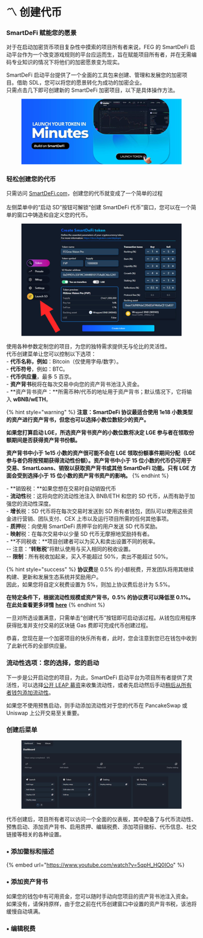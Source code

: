 # 〽️ 创建代币

### SmartDeFi 赋能您的愿景

对于在启动加密货币项目复杂性中摸索的项目所有者来说，FEG 的 SmartDeFi 启动平台作为一个改变游戏规则的平台应运而生，旨在赋能项目所有者，并在无需编码专业知识的情况下将他们的加密愿景变为现实。

SmartDeFi 启动平台提供了一个全面的工具包来创建、管理和发展您的加密项目。借助 SDL，您可以将您的愿景转化为成功的加密企业。\
只需点击几下即可创建新的 SmartDeFi 加密项目，以下是具体操作方法。

<figure><img src="../../.gitbook/assets/Screenshot_32.png" alt=""><figcaption></figcaption></figure>

### 轻松创建您的代币

只需访问 [SmartDeFi.com](https://smartdefi.com)，创建您的代币就变成了一个简单的过程\
\
左侧菜单中的“启动 SD”按钮可解锁“创建 SmartDeFi 代币”窗口，您可以在一个简单的窗口中铸造和自定义您的代币。&#x20;

<figure><img src="../../.gitbook/assets/create SD main.jpg" alt=""><figcaption></figcaption></figure>

使用各种参数定制您的项目，为您的独特需求提供无与伦比的灵活性。\
代币创建菜单让您可以控制以下选项：\
\- **代币名称，例如**：Bitcoin（仅使用字母/数字）。\
\- **代币符号**，例如：BTC。\
\- **代币供应量**，最多 5 百京。\
\- **资产背书**税将在每次交易中向您的资产背书池注入资金。\
\- **资产背书资产：**所需币种/代币的地址用于资产背书；默认情况下，它将输入 **wBNB/wETH**。

{% hint style="warning" %}
**注意：SmartDeFi 协议最适合使用 1e18 小数类型的资产进行资产背书，但您也可以选择小数位数较少的资产。**&#x20;

**如果您打算启动 LGE，所选资产背书资产的小数位数将决定 LGE 参与者在领取份额期间是否获得资产背书份额。**&#x20;

**资产背书中小于 1e15 小数的资产很可能不会在 LGE 领取份额事件期间分配（LGE 参与者仍将按预期获得流动性份额）。资产背书中小于 15 位小数的代币仍可用于交易、SmartLoans、销毁以获取资产背书或其他 SmartDeFi 功能。只有 LGE 方面会受到选择小于 15 位小数的资产背书资产的影响。**
{% endhint %}

\- **销毁税：**如果您想在交易时自动销毁代币\
\- **流动性**税：这将向您的流动性池注入 BNB/ETH 和您的 SD 代币，从而有助于加强您的流动性深度。\
\- **增长**税：SD 代币将在每次交易时发送到 SD 所有者钱包，团队可以使用这些资金进行营销、团队支付、CEX 上市以及运行项目所需的任何其他事项。\
\- **质押**税：向使用 SmartDeFi 质押平台的用户发送 SD 代币奖励。\
\- **映射**税：在每次交易中以少量 SD 代币无摩擦地奖励持有者。\
\- **不同税收：**项目创建者可以为买入和卖出设置不同的税率。\
\-- 注意：“**转账税**”将默认使用与买入相同的税收设置。\
\-- **限制**：所有税收加起来，买入不能超过 50%，卖出不能超过 50%。

{% hint style="success" %}
**协议费**是 0.5% 的小额税费，开发团队将用其继续构建、更新和发展生态系统并奖励用户。\
因此，如果您将自定义税费设置为 5%，则加上协议费后总计为 5.5%。

**在特定条件下，根据流动性规模或资产背书，0.5% 的协议费可以降低至 0.1%。在此处查看更多详情** [**here**](../platform-fees.md)
{% endhint %}

一旦对所选设置满意，只需单击“创建代币”按钮即可启动该过程。从钱包应用程序获得批准并支付交易的区块链 Gas 费即可完成代币创建过程。

恭喜，您现在是一个加密项目的快乐所有者，此时，您会注意到您已在钱包中收到了此新代币的全部供应量。

### 流动性选项：您的选择，您的启动

下一步是公开启动您的项目，为此，SmartDeFi 启动平台为项目所有者提供了灵活性，可以选择[公开 LEAP 募资](presale-launch/lge-for-devs.md)来收集流动性，或者先启动然后手动[稍后从所有者钱包添加流动性](private-liquidity-launch.md)。

如果您不使用预售启动，则手动添加流动性对于您的代币在 PancakeSwap 或 Uniswap 上公开交易至关重要。

### 创建后菜单

<figure><img src="../../.gitbook/assets/standard empty dashboard.jpg" alt=""><figcaption></figcaption></figure>

代币创建后，项目所有者可以访问一个全面的仪表板，其中配备了与代币流动性、预售启动、添加资产背书、启用质押、编辑税费、添加项目徽标、代币信息、社交链接等相关的各种设置。&#x20;

### • **添加徽标和描述**

{% embed url="https://www.youtube.com/watch?v=5qpH_HQ0IOo" %}

### • **添加资产背书**

如果您的钱包中有可用资金，您可以随时手动向您项目的资产背书池注入资金。\
如果没有，请保持原样，由于您之前在代币创建窗口中设置的资产背书税，该池将缓慢自动填满。

### • **编辑税费**&#x20;
